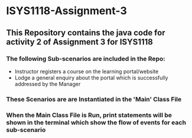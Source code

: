 # ISYS1118-Assignment-3

## This Repository contains the java code for activity 2 of Assignment 3 for ISYS1118

### The following Sub-scenarios are included in the Repo:
- Instructor registers a course on the learning portal/website
- Lodge a general enquiry about the portal which is successfully addressed by the Manager

### These Scenarios are are Instantiated in the 'Main' Class File

### When the Main Class File is Run, print statements will be shown in the terminal which show the flow of events for each sub-scenario
